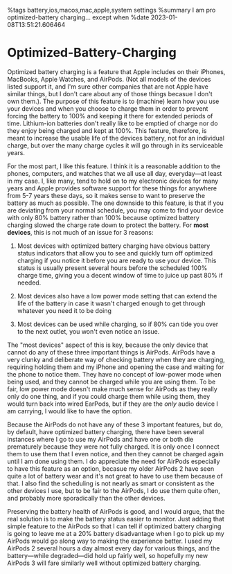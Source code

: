%tags battery,ios,macos,mac,apple,system settings
%summary I am pro optimized-battery charging... except when
%date 2023-01-08T13:51:21.606464

# Optimized-Battery-Charging

Optimized battery charging is a feature that Apple includes on their iPhones, MacBooks, Apple Watches, and AirPods. (Not all models of the devices listed support it, and I'm sure other companies
that are not Apple have similar things, but I don't care about any of those things becasue I don't own them.). The purpose of this feature is to (machine) learn how you use your devices
and when you choose to charge them in order to prevent forcing the battery to 100% and keeping it there for extended periods of time. Lithium-ion batteries don't really like to be emptied of charge
nor do they enjoy being charged and kept at 100%. This feature, therefore, is meant to increase the usable life of the devices battery, not for an individual charge, but over the many charge cycles
it will go through in its serviceable years.

For the most part, I like this feature. I think it is a reasonable addition to the phones, computers, and watches that we all use all day, everyday—at least in my case. I, like many,
tend to hold on to my electronic devices for many years and Apple provides software support for these things for anywhere from 5-7 years these days, so it makes sense to want to preserve the
battery as much as possible. The one downside to this feature, is that if you are deviating from your normal schedule, you may come to find your device with only 80% battery rather than
100% because optimized battery charging slowed the charge rate down to protect the battery. For **most devices**, this is not much of an issue for 3 reasons:

1. Most devices with optimized battery charging have obvious battery status indicators that allow you to see and quickly turn off optimized charging if you notice it before you are ready to use your device. This status is usually present several hours before the scheduled 100% charge time, giving you a decent window of time to juice up past 80% if needed.

1. Most devices also have a low power mode setting that can extend the life of the battery in case it wasn't charged enough to get through whatever you need it to be doing

1. Most devices can be used while charging, so if 80% can tide you over to the next outlet, you won't even notice an issue.

The "most devices" aspect of this is key, because the only device that cannot do any of these three important things is AirPods. AirPods have a very clunky and deliberate way of checking battery
when they are charging, requiring holding them and my iPhone and opening the case and waiting for the phone to notice them. They have no concept of low-power mode when being used, and they cannot
be charged while you are using them. To be fair, low power mode doesn't make much sense for AirPods as they really only do one thing, and if you could charge them while using them, they would turn
back into wired EarPods, but if they are the _only_ audio device I am carrying, I would like to have the option.

Because the AirPods do not have any of these 3 important features, but do, by default, have optimized battery charging, there have been several instances where I go to use my AirPods and
have one or both die prematurely because they were not fully charged. It is only once I connect them to use them that I even notice, and then they cannot be charged again until I am done using them.
I do appreciate the need for AirPods especially to have this feature as an option, becasue my older AirPods 2 have seen quite a lot of battery wear and it's not great to have to use them because of that. I also find the scheduling is not nearly as smart or consistent as the other devices I use, but to be fair to the AirPods, I do use them quite often, and probably more sporadically than the other devices.

Preserving the battery health of AirPods is good, and I would argue, that the real solution is to make the battery status easier to monitor. Just adding that simple feature to the AirPods so that I can
tell if optimized battery charging is going to leave me at a 20% battery disadvantage when I go to pick up my AirPods would go along way to making the experience better. I used my AirPods 2 several hours a day almost every day for various things, and the battery—while degraded—did hold up fairly well, so hopefully my new AirPods 3 will fare similarly well without optimized battery charging.
